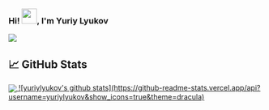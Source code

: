 ### Hi! <img src="https://raw.githubusercontent.com/MartinHeinz/MartinHeinz/master/wave.gif" width="30px">, I'm Yuriy Lyukov
[![](https://vistr.dev/badge?repo=yuriylyukov.yuriylyukov&corners=square)](https://github.com/YuriyLyukov/vistr.dev)
## &#x1f4c8; GitHub Stats

<a href="https://github.com/YuriyLyukov/YuriyLyukov">
  <img align="center" src="https://github-readme-stats.vercel.app/api/top-langs/?username=YuriyLyukov&hide=css,html&title_color=#8A2BE2&text_color=c9cacc&icon_color=8A2BE2&bg_color=00008B" />
</a>
<a href="https://github.com/YuriyLyukov/YuriyLyukov">
  ![yuriylyukov's github stats](https://github-readme-stats.vercel.app/api?username=yuriylyukov&show_icons=true&theme=dracula)
